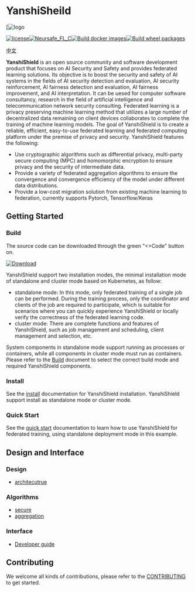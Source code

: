 # YanshiSheild

[![logo](https://avatars.githubusercontent.com/u/104555770?s=200&v=4)

[![license](https://img.shields.io/github/license/ChengMingZhang-ZTE/federated-learning)](https://opensource.org/licenses/Apache-2.0)[![Neursafe_FL_C](https://github.com/neursafe/federated-learning/actions/workflows/ci.yml/badge.svg)](https://github.com/neursafe/federated-learning/actions/workflows/ci.yml)[![Build docker images](https://github.com/neursafe/federated-learning/actions/workflows/build_image.yml/badge.svg)](https://github.com/neursafe/federated-learning/actions/workflows/build_image.yml)[![Build wheel packages](https://github.com/neursafe/federated-learning/actions/workflows/build_whl.yml/badge.svg)](https://github.com/neursafe/federated-learning/actions/workflows/build_whl.yml)

[中文](README_zh.md)

**YanshiShield** is an open source community and software development product that focuses on AI Security and Safety and provides federated learning solutions. Its objective is to boost the security and safety of AI systems in the fields of AI security detection and evaluation, AI security reinforcement, AI fairness detection and evaluation, AI fairness improvement, and AI interpretation. It can be uesed for computer software consultancy, research in the field of artificial intelligence and telecommunication network security consulting. Federated learning is a privacy preserving machine learning method that utilizes a large number of decentralized data remaining on client devices collaborates to complete the training of machine learning models. The goal of YanshiShield is to create a reliable, efficient, easy-to-use federated learning and federated computing platform under the premise of privacy and security. YanshiShield features the following:

* Use cryptographic algorithms such as differential privacy, multi-party secure computing (MPC) and homomorphic encryption to ensure privacy and the security of intermediate data.
* Provide a variety of federated aggregation algorithms to ensure the convergence and convergence efficiency of the model under different data distributions.
* Provide a low-cost migration solution from existing machine learning to federation, currently supports Pytorch, Tensorflow/Keras



## Getting Started

### Build
The source code can be downloaded through the green "<>Code" button on.

[![Download](https://img.shields.io/badge/%3C%3E%20Code-blue)](https://github.com/YanshiShield/YanshiShield-FL/archive/refs/heads/main.zip)

YanshiShield support two installation modes, the minimal installation mode of standalone and cluster mode based on Kubernetes, as follow:

- standalone mode:  In this mode, only federated training of a single job can be performed. During the training process, only the coordinator and clients of the job are required to participate, which is suitable for scenarios where you can quickly experience YanshiShield or locally verify the correctness of the federated learning code.
- cluster mode: There are complete functions and features of YanshiShield, such as job management and scheduling, client management and selection, etc.

System components in standalone mode support running as processes  or containers, while all components in cluster mode must run as containers. Please refer to the [Build](docs/build.md) document to select the correct build mode and required  YanshiShield components.

### Install

See the [install](./docs/install.md)  documentation for YanshiShield installation. YanshiShield support install as standalone mode or cluster mode.

### Quick Start

See the [quick start](./docs/quick_start.md) documentation to learn how to use YanshiShield for federated training, using standalone deployment mode in this example.



## Design and Interface

### Design

- [architecutrue](./docs/architecture.md)

### Algorithms

- [secure](./docs/algorithms/secure_algos.md)
- [aggregation](./docs/algorithms/aggregation_algos.md)


### Interface

- [Developer guide](./docs/develop.md)



## Contributing

We welcome all kinds of contributions, please refer to the [CONTRIBUTING](CONTRIBUTING.md) to get started.











